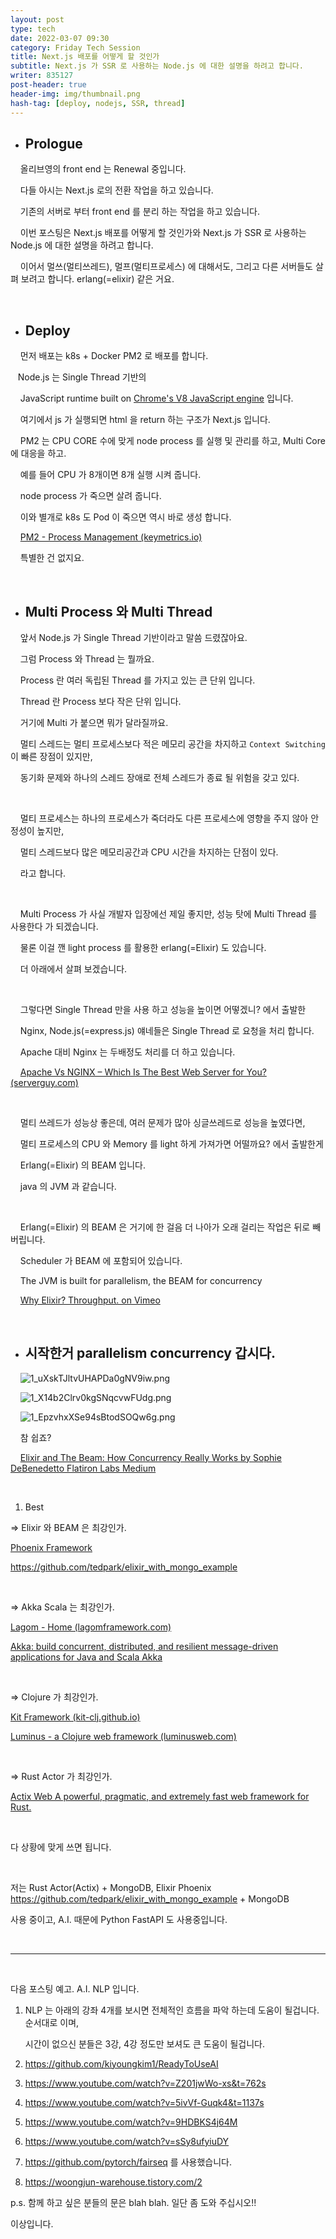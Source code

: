 ```yaml
---
layout: post
type: tech
date: 2022-03-07 09:30
category: Friday Tech Session
title: Next.js 배포를 어떻게 할 것인가
subtitle: Next.js 가 SSR 로 사용하는 Node.js 에 대한 설명을 하려고 합니다.
writer: 835127
post-header: true
header-img: img/thumbnail.png
hash-tag: [deploy, nodejs, SSR, thread]
---
```

- ## Prologue

&nbsp;&nbsp;&nbsp; 올리브영의 front end 는 Renewal 중입니다.

&nbsp;&nbsp;&nbsp; 다들 아시는 Next.js 로의 전환 작업을 하고 있습니다.

&nbsp;&nbsp;&nbsp; 기존의 서버로 부터 front end 를 분리 하는 작업을 하고 있습니다.

&nbsp;&nbsp;&nbsp; 이번 포스팅은  Next.js 배포를 어떻게 할 것인가와 Next.js 가 SSR 로 사용하는 Node.js 에 대한 설명을 하려고 합니다.

&nbsp;&nbsp;&nbsp; 이어서 멀쓰(멀티쓰레드), 멀프(멀티프로세스) 에 대해서도, 그리고 다른 서버들도 살펴 보려고 합니다. erlang(=elixir) 같은 거요.


<br/>

- ## Deploy

&nbsp;&nbsp;&nbsp; 먼저 배포는 k8s + Docker PM2 로 배포를 합니다.

&nbsp;&nbsp;&nbsp;Node.js 는 Single Thread 기반의

&nbsp;&nbsp;&nbsp; JavaScript runtime built on [Chrome's V8 JavaScript engine](https://v8.dev/) 입니다.

&nbsp;&nbsp;&nbsp; 여기에서 js 가 실행되면 html 을 return 하는 구조가 Next.js 입니다.

&nbsp;&nbsp;&nbsp; PM2 는 CPU CORE 수에 맞게 node process 를 실행 및 관리를 하고, Multi Core 에 대응을 하고.

&nbsp;&nbsp;&nbsp; 예를 들어 CPU 가 8개이면 8개 실행 시켜 줍니다.

&nbsp;&nbsp;&nbsp; node process 가 죽으면 살려 줍니다.

&nbsp;&nbsp;&nbsp; 이와 별개로 k8s 도 Pod 이 죽으면 역시 바로 생성 합니다.

&nbsp;&nbsp;&nbsp; [PM2 - Process Management (keymetrics.io)](https://pm2.keymetrics.io/docs/usage/process-management/)

&nbsp;&nbsp;&nbsp; 특별한 건 없지요.

<br/>


- ## Multi Process 와 Multi Thread

&nbsp;&nbsp;&nbsp; 앞서 Node.js 가 Single Thread 기반이라고 말씀 드렸잖아요.

&nbsp;&nbsp;&nbsp; 그럼 Process 와 Thread 는 뭘까요.

&nbsp;&nbsp;&nbsp; Process 란 여러 독립된 Thread 를 가지고 있는 큰 단위 입니다.

&nbsp;&nbsp;&nbsp; Thread 란 Process 보다 작은 단위 입니다.

&nbsp;&nbsp;&nbsp; 거기에 Multi 가 붙으면 뭐가 달라질까요.

&nbsp;&nbsp;&nbsp; 멀티 스레드는 멀티 프로세스보다 적은 메모리 공간을 차지하고 `Context Switching`이 빠른 장점이 있지만, 

&nbsp;&nbsp;&nbsp; 동기화 문제와 하나의 스레드 장애로 전체 스레드가 종료 될 위험을 갖고 있다.

<br/>

&nbsp;&nbsp;&nbsp; 멀티 프로세스는 하나의 프로세스가 죽더라도 다른 프로세스에 영향을 주지 않아 안정성이 높지만, 

&nbsp;&nbsp;&nbsp; 멀티 스레드보다 많은 메모리공간과 CPU 시간을 차지하는 단점이 있다.

&nbsp;&nbsp;&nbsp; 라고 합니다.

<br/>

&nbsp;&nbsp;&nbsp; Multi Process 가 사실 개발자 입장에선 제일 좋지만, 성능 탓에  Multi Thread 를 사용한다 가 되겠습니다.

&nbsp;&nbsp;&nbsp; 물론 이걸 깬 light process 를 활용한 erlang(=Elixir) 도 있습니다.

&nbsp;&nbsp;&nbsp; 더 아래에서 살펴 보겠습니다.

<br/>

&nbsp;&nbsp;&nbsp; 그렇다면 Single Thread 만을 사용 하고 성능을 높이면 어떻겠니? 에서 출발한

&nbsp;&nbsp;&nbsp; Nginx, Node.js(=express.js) 얘네들은 Single Thread 로 요청을 처리 합니다.

&nbsp;&nbsp;&nbsp; Apache 대비 Nginx 는 두배정도 처리를 더 하고 있습니다.

&nbsp;&nbsp;&nbsp; [Apache Vs NGINX – Which Is The Best Web Server for You? (serverguy.com)](https://serverguy.com/comparison/apache-vs-nginx/)

<br/>

&nbsp;&nbsp;&nbsp; 멀티 쓰레드가 성능상 좋은데, 여러 문제가 많아 싱글쓰레드로 성능을 높였다면,

&nbsp;&nbsp;&nbsp; 멀티 프로세스의 CPU 와 Memory 를 light 하게 가져가면 어떨까요? 에서 출발한게

&nbsp;&nbsp;&nbsp; Erlang(=Elixir) 의 BEAM 입니다.

&nbsp;&nbsp;&nbsp; java 의 JVM 과 같습니다.

<br/>

&nbsp;&nbsp;&nbsp; Erlang(=Elixir) 의 BEAM 은 거기에 한 걸음 더 나아가 오래 걸리는 작업은 뒤로 빼버립니다.

&nbsp;&nbsp;&nbsp; Scheduler 가 BEAM 에 포함되어 있습니다.

&nbsp;&nbsp;&nbsp; The JVM is built for parallelism, the BEAM for concurrency

&nbsp;&nbsp;&nbsp; [Why Elixir? Throughput. on Vimeo](https://vimeo.com/370545381)

<br/>

- ## 시작한거 parallelism concurrency 갑시다.

&nbsp;&nbsp;&nbsp; ![1_uXskTJltvUHAPDa0gNV9iw.png](https://miro.medium.com/max/1400/1*X14b2Clrv0kgSNqcvwFUdg.png)

&nbsp;&nbsp;&nbsp; ![1_X14b2Clrv0kgSNqcvwFUdg.png](https://miro.medium.com/max/1400/1*uXskTJltvUHAPDa0gNV9iw.png)

&nbsp;&nbsp;&nbsp; ![1_EpzvhxXSe94sBtodSOQw6g.png](https://miro.medium.com/max/1400/1*EpzvhxXSe94sBtodSOQw6g.png)

&nbsp;&nbsp;&nbsp; 참 쉽죠?

&nbsp;&nbsp;&nbsp; [Elixir and The Beam: How Concurrency Really Works  by Sophie DeBenedetto  Flatiron Labs  Medium](https://medium.com/flatiron-labs/elixir-and-the-beam-how-concurrency-really-works-3cc151cddd61)

<br/>

1. Best

⇒ Elixir 와 BEAM 은 최강인가.

[Phoenix Framework](https://www.phoenixframework.org/)

<a src="https://github.com/tedpark/elixir_with_mongo_example">https://github.com/tedpark/elixir_with_mongo_example</a>

<br/>

⇒ Akka Scala 는 최강인가.

[Lagom - Home (lagomframework.com)](https://www.lagomframework.com/documentation/1.6.x/scala/Home.html)

[Akka: build concurrent, distributed, and resilient message-driven applications for Java and Scala Akka](https://akka.io/)

<br/>

⇒ Clojure 가 최강인가.

[Kit Framework (kit-clj.github.io)](https://kit-clj.github.io/)

[Luminus - a Clojure web framework (luminusweb.com)](https://luminusweb.com/)

<br/>

⇒ Rust Actor 가 최강인가.

[Actix Web A powerful, pragmatic, and extremely fast web framework for Rust.](https://actix.rs/)

<br/>

다 상황에 맞게 쓰면 됩니다.

<br/>

저는 Rust Actor(Actix) + MongoDB, Elixir Phoenix <a src="https://github.com/tedpark/elixir_with_mongo_example">https://github.com/tedpark/elixir_with_mongo_example</a> + MongoDB

사용 중이고, A.I. 때문에 Python FastAPI 도 사용중입니다.

<br/>

---

<br/>

다음 포스팅 예고. A.I. NLP 입니다.

1. NLP 는 아래의 강좌 4개를 보시면 전체적인 흐름을 파악 하는데 도움이 될겁니다. 순서대로 이며,

   시간이 없으신 분들은 3강, 4강 정도만 보셔도 큰 도움이 될겁니다.

2. <a src="https://github.com/kiyoungkim1/ReadyToUseAI">https://github.com/kiyoungkim1/ReadyToUseAI</a>

3. <a src="https://www.youtube.com/watch?v=Z201jwWo-xs&t=762s">https://www.youtube.com/watch?v=Z201jwWo-xs&t=762s</a>

4. <a src="https://www.youtube.com/watch?v=5ivVf-Guqk4&t=1137s">https://www.youtube.com/watch?v=5ivVf-Guqk4&t=1137s</a>

5. <a src="https://www.youtube.com/watch?v=9HDBKS4j64M">https://www.youtube.com/watch?v=9HDBKS4j64M</a>

6. <a src="https://www.youtube.com/watch?v=sSy8ufyiuDY">https://www.youtube.com/watch?v=sSy8ufyiuDY</a>

7. <a src="https://github.com/pytorch/fairseq 를 사용했습니다.">https://github.com/pytorch/fairseq 를 사용했습니다.</a>

8. <a src="https://woongjun-warehouse.tistory.com/2">https://woongjun-warehouse.tistory.com/2</a>

p.s. 함께 하고 싶은 분들의 문은 blah blah. 일단 좀 도와 주십시오!!


이상입니다.
